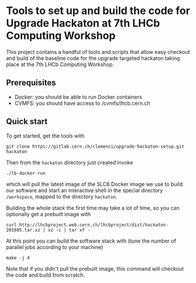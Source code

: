 # Tools to set up and build the code for Upgrade Hackaton at 7th LHCb Computing Workshop

This project contains a handful of tools and scripts that allow easy checkout
and build of the baseline code for the upgrade targeted hackaton taking place
at the 7th LHCb Computing Workshop.

## Prerequisites
* Docker: you should be able to run Docker containers
* CVMFS: you should have access to /cvmfs/lhcb.cern.ch

## Quick start
To get started, get the tools with
```
git clone https://gitlab.cern.ch/clemenci/upgrade-hackaton-setup.git hackaton
```
Then from the `hackaton` directory just created invoke
```
./lb-docker-run
```
which will pull the latest image of the SLC6 Docker image we use to build our
software and start an interactive shell in the special directory `/workspace`,
mapped to the directory `hackaton`.

Building the whole stack the first time may take a lot of time, so you can
optionally get a prebuilt image with
```
curl http://lhcbproject.web.cern.ch/lhcbproject/dist/hackaton-201605.tar.xz | xz -c | tar xf -
```

At this point you can build the software stack with (tune the number of parallel
jobs according to your machine)
```
make -j 4
```
Note that if you didn't pull the prebuilt image, this command will checkout the
code and build from scratch.
